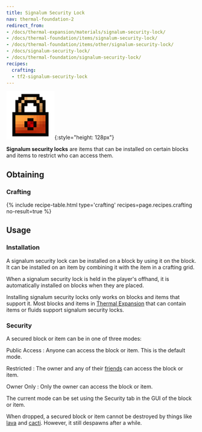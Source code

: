 ```yaml
---
title: Signalum Security Lock
nav: thermal-foundation-2
redirect_from:
- /docs/thermal-expansion/materials/signalum-security-lock/
- /docs/thermal-foundation/items/signalum-security-lock/
- /docs/thermal-foundation/items/other/signalum-security-lock/
- /docs/signalum-security-lock/
- /docs/thermal-foundation/signalum-security-lock/
recipes:
  crafting:
  - tf2-signalum-security-lock
---
```


![Signalum security lock](/assets/images/thermal-foundation/signalum-security-lock.png){:style="height: 128px"}


**Signalum security locks** are items that can be installed on certain blocks
and items to restrict who can access them.


Obtaining
---------

### Crafting
{% include recipe-table.html type='crafting' recipes=page.recipes.crafting no-result=true %}


Usage
-----

### Installation
A signalum security lock can be installed on a block by using it on the block.
It can be installed on an item by combining it with the item in a crafting grid.

When a signalum security lock is held in the player's offhand, it is
automatically installed on blocks when they are placed.

Installing signalum security locks only works on blocks and items that support
it. Most blocks and items in [Thermal Expansion](/docs/thermal-expansion-5/) that
can contain items or fluids support signalum security locks.

### Security
A secured block or item can be in one of three modes:

Public Access
: Anyone can access the block or item. This is the default mode.

Restricted
: The owner and any of their [friends](/docs/cofh-core-4/friend-list/) can access the block
or item.

Owner Only
: Only the owner can access the block or item.

The current mode can be set using the Security tab in the GUI of the block or
item.

When dropped, a secured block or item cannot be destroyed by things like
[lava](https://minecraft.gamepedia.com/Lava) and
[cacti](https://minecraft.gamepedia.com/Cactus). However, it still despawns
after a while.
